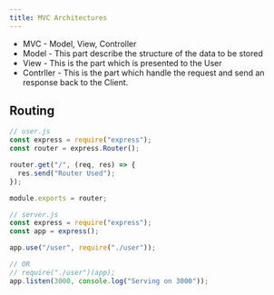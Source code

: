 ```yaml
---
title: MVC Architectures
---
```


- MVC - Model, View, Controller
- Model - This part describe the structure of the data to be stored
- View - This is the part which is presented to the User
- Contrller - This is the part which handle the request and send an response back to the Client.

## Routing

```js
// user.js
const express = require("express");
const router = express.Router();

router.get("/", (req, res) => {
  res.send("Router Used");
});

module.exports = router;
```

```js
// server.js
const express = require("express");
const app = express();

app.use("/user", require("./user"));

// OR
// require("./user")(app);
app.listen(3000, console.log("Serving on 3000"));
```
